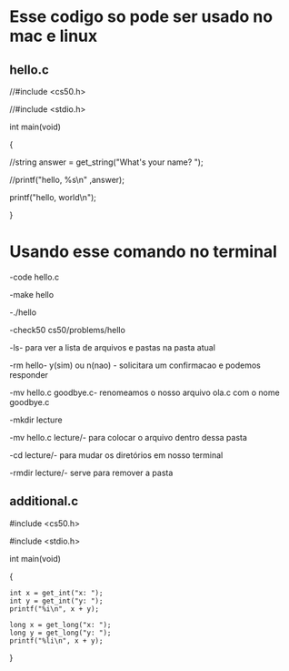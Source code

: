 # Esse codigo so pode ser usado no mac e linux 

## hello.c
//#include <cs50.h>

//#include <stdio.h>

int main(void)

{

   //string answer = get_string("What's your name? ");

   //printf("hello, %s\n" ,answer);
   
   printf("hello, world\n");

}

# Usando esse comando no terminal
-code hello.c

-make hello

-./hello

-check50 cs50/problems/hello

-ls- para ver a lista de arquivos e pastas na pasta atual

-rm hello- y(sim) ou n(nao) - solicitara um confirmacao e podemos responder

-mv hello.c goodbye.c- renomeamos o nosso arquivo ola.c com o nome goodbye.c

-mkdir lecture

-mv hello.c lecture/- para colocar o arquivo dentro dessa pasta

-cd lecture/- para mudar os diretórios em nosso terminal

-rmdir lecture/- serve para remover a pasta 

## additional.c
#include <cs50.h>

#include <stdio.h>

int main(void)

{

    int x = get_int("x: ");
    int y = get_int("y: ");
    printf("%i\n", x + y);

    long x = get_long("x: ");
    long y = get_long("y: ");
    printf("%li\n", x + y);

}